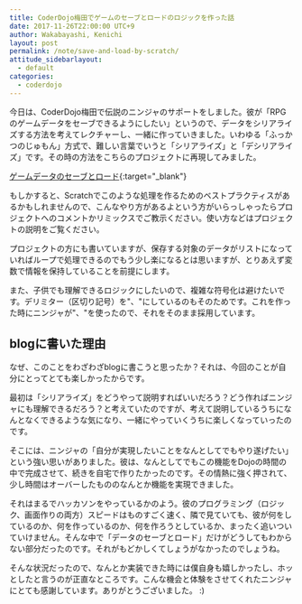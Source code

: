 ```yaml
---
title: CoderDojo梅田でゲームのセーブとロードのロジックを作った話
date: 2017-11-26T22:00:00 UTC+9
author: Wakabayashi, Kenichi
layout: post
permalink: /note/save-and-load-by-scratch/
attitude_sidebarlayout:
  - default
categories:
  - coderdojo
---
```

今日は、CoderDojo梅田で伝説のニンジャのサポートをしました。彼が「RPGのゲームデータをセーブできるようにしたい」というので、データをシリアライズする方法を考えてレクチャーし、一緒に作っていきました。いわゆる「ふっかつのじゅもん」方式で、難しい言葉でいうと「シリアライズ」と「デシリアライズ」です。その時の方法をこちらのプロジェクトに再現してみました。

[ゲームデータのセーブとロード](https://scratch.mit.edu/projects/188779794/
){:target="_blank"}

もしかすると、Scratchでこのような処理を作るためのベストプラクティスがあるかもしれませんので、こんなやり方があるよという方がいらっしゃったらプロジェクトへのコメントかリミックスでご教示ください。使い方などはプロジェクトの説明をご覧ください。

プロジェクトの方にも書いていますが、保存する対象のデータがリストになっていればループで処理できるのでもう少し楽になるとは思いますが、とりあえず変数で情報を保持していることを前提にします。

また、子供でも理解できるロジックにしたいので、複雑な符号化は避けたいです。デリミター（区切り記号）を"、"にしているのもそのためです。これを作った時にニンジャが"、"を使ったので、それをそのまま採用しています。

## blogに書いた理由
なぜ、このことをわざわざblogに書こうと思ったか？それは、今回のことが自分にとってとても楽しかったからです。

最初は「シリアライズ」をどうやって説明すればいいだろう？どう作ればニンジャにも理解できるだろう？と考えていたのですが、考えて説明しているうちになんとなくできるような気になり、一緒にやっていくうちに楽しくなっていったのです。

そこには、ニンジャの「自分が実現したいことをなんとしてでもやり遂げたい」という強い思いがありました。彼は、なんとしてでもこの機能をDojoの時間の中で完成させて、続きを自宅で作りたかったのです。その情熱に強く押されて、少し時間はオーバーしたもののなんとか機能を実現できました。

それはまるでハッカソンをやっているかのよう。彼のプログラミング（ロジック、画面作りの両方）スピードはものすごく速く、隣で見ていても、彼が何をしているのか、何を作っているのか、何を作ろうとしているか、まったく追いついていけません。そんな中で「データのセーブとロード」だけがどうしてもわからない部分だったのです。それがもどかしくてしょうがなかったのでしょうね。

そんな状況だったので、なんとか実装できた時には僕自身も嬉しかったし、ホッとしたと言うのが正直なところです。こんな機会と体験をさせてくれたニンジャにとても感謝しています。ありがとうございました。 :)